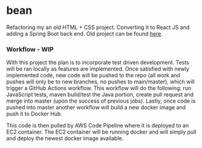 # bean
Refactoring my an old HTML + CSS project. Converting it to React JS and adding a Spring Boot back end. Old project can be found [here](./old-project).


### Workflow - WIP

With this project the plan is to incorporate test driven development. Tests will be ran locally as features are implemented. Once satisfied with newly implemented code,
new code will be pushed to the repo (all work and pushes will only be to new branches, no pushes to main/master), which will trigger a GitHub Actions workflow. This 
workflow will do the following: run JavaScript tests, maven build/test the Java portion, create pull request and merge into master (upon the success of previous jobs).
Lastly, once code is pushed into master another workflow will build a new docker image and push it to Docker Hub.

This code is then pulled by AWS Code Pipeline where it is deployed to an EC2 container. The EC2 container will be running docker and will simply pull and deploy the newest
docker image available.
